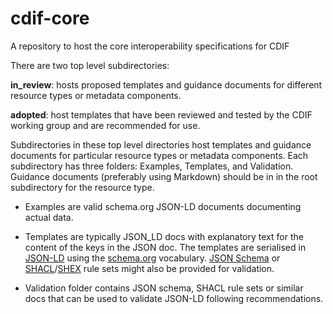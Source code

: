 # cdif-core
A repository to host the core interoperability specifications for CDIF

There are two top level subdirectories:

**in_review**: hosts proposed templates and guidance documents for different resource types or metadata components.

**adopted**: host templates that have been reviewed and tested by the CDIF working group and are recommended for use.

Subdirectories in these top level directories host templates and guidance documents for particular resource types or metadata components. Each subdirectory has three folders: Examples, Templates, and Validation. Guidance documents (preferably using Markdown) should be in in the root subdirectory for the resource type.

- Examples are valid schema.org JSON-LD documents documenting actual data.

- Templates are typically JSON_LD docs with explanatory text for the content of the keys in the JSON doc. The templates are  serialised in [JSON-LD](https://www.w3.org/TR/json-ld11/) using the [schema.org](https://schema.org/) vocabulary. [JSON Schema](https://json-schema.org/specification) or [SHACL](https://www.w3.org/TR/shacl/)/[SHEX](https://github.com/shexSpec/shex/wiki/ShEx) rule sets might also be provided for validation. 

- Validation folder contains JSON schema, SHACL rule sets or similar docs that can be used to validate JSON-LD following recommendations.


